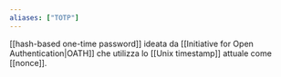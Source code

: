 ```yaml
---
aliases: ["TOTP"]
---
```


[[hash-based one-time password]] ideata da [[Initiative for Open Authentication|OATH]] che utilizza lo [[Unix timestamp]] attuale come [[nonce]]. 
